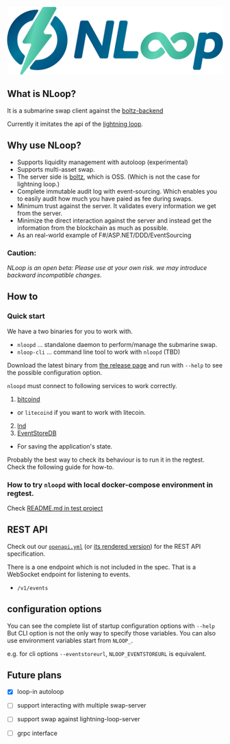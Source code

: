 
![nloop-logo](./images/logo.png)

## What is NLoop?

It is a submarine swap client against the [boltz-backend](https://github.com/BoltzExchange/boltz-backend)

Currently it imitates the api of the [lightning loop](https://github.com/lightninglabs/loop).

## Why use NLoop?

* Supports liquidity management with autoloop (experimental)
* Supports multi-asset swap.
* The server side is [boltz](https://github.com/BoltzExchange/boltz-backend), which is OSS. (Which is not the case for lightning loop.)
* Complete immutable audit log with event-sourcing. Which enables you to easily audit how much you have paied as fee during swaps.
* Minimum trust against the server. It validates every information we get from the server.
* Minimize the direct interaction against the server and instead get the information from the blockchain as much as possible.
* As an real-world example of F#/ASP.NET/DDD/EventSourcing

### Caution:

*NLoop is an open beta: Please use at your own risk. we may introduce backward incompatible changes.*

## How to

### Quick start

We have a two binaries for you to work with.
* `nloopd` ... standalone daemon to perform/manage the submarine swap.
* `nloop-cli` ... command line tool to work with `nloopd` (TBD)

Download the latest binary from [the release page](https://github.com/joemphilips/NLoop/releases)
and run with `--help` to see the possible configuration option.

`nloopd` must connect to following services to work correctly.

1. [bitcoind](https://github.com/bitcoin/bitcoin)
  * or `litecoind` if you want to work with litecoin.
2. [lnd](https://github.com/bitcoin/bitcoin)
3. [EventStoreDB](https://www.eventstore.com/eventstoredb)
  * For saving the application's state.

Probably the best way to check its behaviour is to run it in the regtest.
Check the following guide for how-to.

### How to try `nloopd` with local docker-compose environment in regtest.

Check [README.md in test project](./tests/NLoop.Server.Tests/README.md)

## REST API

Check out our [`openapi.yml`](./openapi.yml) (or [its rendered version](https://bitbankinc.github.io/NLoop/)) for the REST API specification.

There is a one endpoint which is not included in the spec.
That is a WebSocket endpoint for listening to events.
* `/v1/events`

## configuration options

You can see the complete list of startup configuration options with `--help`
But CLI option is not the only way to specify those variables.
You can also use environment variables start from `NLOOP_`.

e.g. for cli options `--eventstoreurl`, `NLOOP_EVENTSTOREURL` is equivalent.


## Future plans

* [x] loop-in autoloop
* [ ] support interacting with multiple swap-server
* [ ] support swap against lightning-loop-server
* [ ] grpc interface

